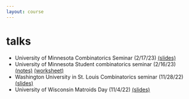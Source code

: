 ```yaml
---
layout: course
---
```


# talks

- University of Minnesota Combinatorics Seminar (2/17/23) [(slides)](/assets/talks/umn-combo-2023-02-17.pdf)
- University of Minnesota Student combinatorics seminar (2/16/23) [(notes)](/assets/talks/alenvers.pdf) [(worksheet)](/assets/talks/LR-worksheet.pdf)
- Washington University in St. Louis Combinatorics seminar (11/28/22) [(slides)](https://trevorkarn.github.io/assets/wustl-equiv-kl-22.pdf)
- University of Wisconsin Matroids Day (11/4/22) [(slides)](https://trevorkarn.github.io/assets/matroids-day-2022.pdf)

